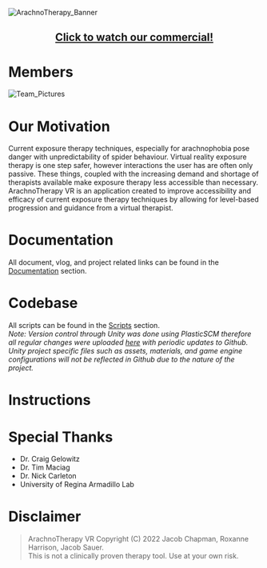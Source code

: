 ![ArachnoTherapy_Banner](Documentation/Misc/ArachnoTherapy_Banner.png)
<h2 align="center">
  <a href="https://youtu.be/1JCVEE52tXU" >Click to watch our commercial!</a>
</h2>

# Members
![Team_Pictures](Documentation/Misc/Team_Pictures.png)

# Our Motivation
Current exposure therapy techniques, especially for arachnophobia pose danger with unpredictability of spider behaviour. Virtual reality exposure therapy is one step safer, however interactions the user has are often only passive. These things, coupled with the increasing demand and shortage of therapists available make exposure therapy less accessible than necessary. ArachnoTherapy VR is an application created to improve accessibility and efficacy of current exposure therapy techniques by allowing for level-based progression and guidance from a virtual therapist.

# Documentation
All document, vlog, and project related links can be found in the [Documentation](Documentation/) section. 

# Codebase
All scripts can be found in the [Scripts](Scripts/) section.   
_Note: Version control through Unity was done using PlasticSCM therefore all regular changes were uploaded [here](https://www.plasticscm.com/orgs/ense_400_477_capstone/repos/ENSE-477-Capstone/changesets) with periodic updates to Github. Unity project specific files such as assets, materials, and game engine configurations will not be reflected in Github due to the nature of the project._


# Instructions
<insert instructions here>

# Special Thanks

- Dr. Craig Gelowitz
- Dr. Tim Maciag
- Dr. Nick Carleton
- University of Regina Armadillo Lab

# Disclaimer
>ArachnoTherapy VR Copyright (C) 2022 Jacob Chapman, Roxanne Harrison, Jacob Sauer.  
>This is not a clinically proven therapy tool. Use at your own risk. 
